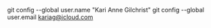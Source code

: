 git config --global user.name "Kari Anne Gilchrist"
git config --global user.email kariag@icloud.com
